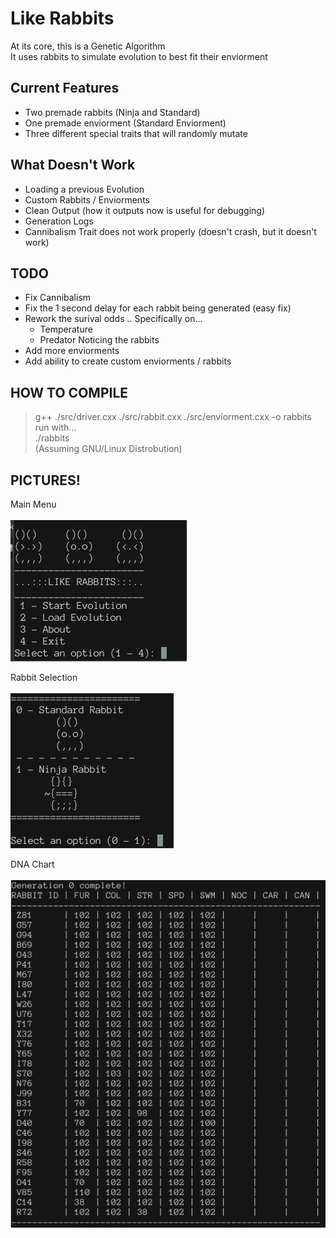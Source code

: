 # Like Rabbits
At its core, this is a Genetic Algorithm  
It uses rabbits to simulate evolution to best fit their enviorment  

## Current Features
- Two premade rabbits (Ninja and Standard)  
- One premade enviorment (Standard Enviorment)  
- Three different special traits that will randomly mutate  

## What Doesn't Work
- Loading a previous Evolution 
- Custom Rabbits / Enviorments
- Clean Output (how it outputs now is useful for debugging)  
- Generation Logs
- Cannibalism Trait does not work properly (doesn't crash, but it doesn't work)

## TODO
- Fix Cannibalism
- Fix the 1 second delay for each rabbit being generated (easy fix)
- Rework the surival odds .. Specifically on...
	- Temperature 
	- Predator Noticing the rabbits
- Add more enviorments
- Add ability to create custom enviorments / rabbits

## HOW TO COMPILE
> g++ ./src/driver.cxx ./src/rabbit.cxx ./src/enviorment.cxx -o rabbits <br/>
run with...  
> ./rabbits </br>
(Assuming GNU/Linux Distrobution)

## PICTURES!
Main Menu <br/><br/>
![Alt text](./img/main_menu.png)  

Rabbit Selection <br/><br/>
![Alt text](./img/rabbit_select.png)  

DNA Chart<br/><br/>
![Alt text](./img/chart.png)

